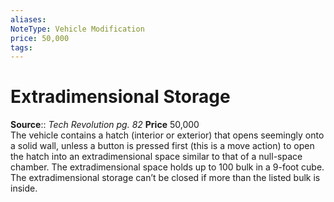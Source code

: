 ```yaml
---
aliases: 
NoteType: Vehicle Modification
price: 50,000
tags: 
---
```


# Extradimensional Storage

**Source**:: _Tech Revolution pg. 82_
**Price** 50,000  
The vehicle contains a hatch (interior or exterior) that opens seemingly onto a solid wall, unless a button is pressed first (this is a move action) to open the hatch into an extradimensional space similar to that of a null-space chamber. The extradimensional space holds up to 100 bulk in a 9-foot cube. The extradimensional storage can’t be closed if more than the listed bulk is inside.

